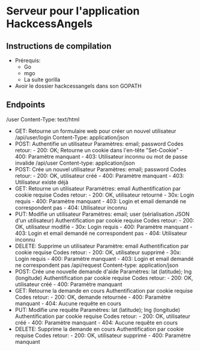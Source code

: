 # Serveur pour l'application HackcessAngels

## Instructions de compilation

* Prérequis:
    * Go
    * mgo
    * La suite gorilla
* Avoir le dossier hackcessangels dans son GOPATH

## Endpoints
/user
    Content-Type: text/html
  - GET: Retourne un formulaire web pour créer un nouvel utilisateur
/api/user/login
    Content-Type: application/json
  - POST: Authentifie un utilisateur
        Paramètres: email; password
        Codes retour:
            - 200: OK; Retourne un cookie dans l'en-tête "Set-Cookie"
            - 400: Paramètre manquant
            - 403: Utilisateur inconnu ou mot de passe invalide
/api/user
    Content-type: application/json
  - POST: Crée un nouvel utilisateur
        Paramètres: email; password
        Codes retour:
            - 200: OK, utilisateur créé
            - 400: Paramètre manquant
            - 403: Utilisateur existe déjà
  - GET: Retourne un utilisateur
        Paramètres: email
        Authentification par cookie requise
        Codes retour:
            - 200: OK, utilisateur retourné
            - 30x: Login requis
            - 400: Paramètre manquant
            - 403: Login et email demandé ne correspondent pas
            - 404: Utilisateur inconnu
  - PUT: Modifie un utilisateur
        Paramètres: email; user (sérialisation JSON d'un utilisateur)
        Authentification par cookie requise
        Codes retour:
            - 200: OK, utilisateur modifié
            - 30x: Login requis
            - 400: Paramètre manquant
            - 403: Login et email demandé ne correspondent pas
            - 404: Utilisateur inconnu
  - DELETE: Supprime un utilisateur
        Paramètre: email
        Authentification par cookie requise
        Codes retour:
            - 200: OK, utilisateur supprimé
            - 30x: Login requis
            - 400: Paramètre manquant
            - 403: Login et email demandé ne correspondent pas
/api/request
    Content-type: application/json
  - POST: Crée une nouvelle demande d'aide
        Paramètres: lat (latitude); lng (longitude)
        Authentification par cookie requise
        Codes retour:
            - 200: OK, utilisateur créé
            - 400: Paramètre manquant
  - GET: Retourne la demande en cours
        Authentification par cookie requise
        Codes retour:
            - 200: OK, demande retournée
            - 400: Paramètre manquant
            - 404: Aucune requête en cours
  - PUT: Modifie une requête
        Paramètres: lat (latitude); lng (longitude)
        Authentification par cookie requise
        Codes retour:
            - 200: OK, utilisateur créé
            - 400: Paramètre manquant
            - 404: Aucune requête en cours
  - DELETE: Supprime la demande en cours
        Authentification par cookie requise
        Codes retour:
            - 200: OK, utilisateur supprimé
            - 400: Paramètre manquant
